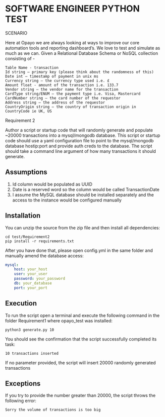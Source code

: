 ﻿SOFTWARE ENGINEER PYTHON TEST
=============================

SCENARIO

Here at Opayo we are always looking at ways to improve our core automation tools and reporting dashboard’s. We love to test and simulate as much as we can.
Given a Relational Database Schema or NoSQL collection consisting of -
```
Table Name - transaction
Id string – primary key (please think about the randomness of this)
Date int – timestamp of payment in unix ms
Currency string – the currency type used i.e. £
Amount float - amount of the transaction i.e. 133.7
Vendor string – the vendor name for the transaction
CardType string/ENUM – the payment type i.e. Visa, Mastercard
CardNumber string – the card number of the requestor
Address string – the address of the requestor
CountryOrigin string – the country of transaction origin in CountryCode ie UK, US
```
Requirement 2

Author a script or startup code that will randomly generate and populate ~20000
transactions into a mysql/mongodb database. This script or startup code should use
a yaml configuration file to point to the mysql/mongodb database hostip:port and
provide auth creds to the database. The script should take a command line
argument of how many transactions it should generate.


Assumptions
-----------
1) Id column would be populated as UUID
2) Date is a reserved word so the column would be called TransactionDate
3) I assume the MySQL database should be installed separately and the access to the instance would be configured manually


Installation
------------

You can unzip the source from the zip file and then install all dependencies:

    cd test/Requirement2
    pip install -r requirements.txt

After you have done that, please open config.yml in the same folder and manually amend the database access:
```yaml
mysql:
    host: your_host
    user: your_user
    password: your_password
    db: your_database
    port: your_port
```
Execution
---------

To run the script open a terminal and execute the following command in the folder Requirement1 where opayo_test was installed:

```
python3 generate.py 10
```

You should see the confirmation that the script successfully completed its task:

```
10 transactions inserted
```

If no parameter provided, the script will insert 20000 randomly generated transactions 

Exceptions
----------
If you try to provide the number greater than 20000, the script throws the following error:

```
Sorry the volume of transactions is too big
```

